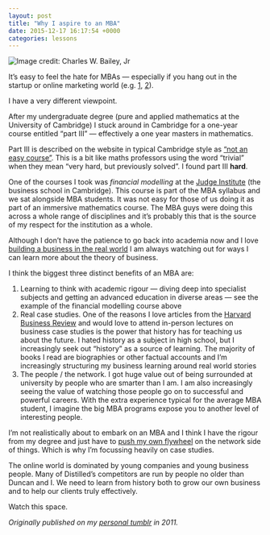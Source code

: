 ```yaml
---
layout: post
title: "Why I aspire to an MBA"
date: 2015-12-17 16:17:54 +0000
categories: lessons
---
```


![Image credit: Charles W. Bailey, Jr](https://miro.medium.com/v2/resize:fit:1400/format:webp/1*kS8jhGvOq15LhYqE3GZ4HA.jpeg)

It’s easy to feel the hate for MBAs — especially if you hang out in the startup or online marketing world (e.g. [1](http://news.ycombinator.com/item?id=2171648), [2](http://news.ycombinator.com/item?id=2160105)).

I have a very different viewpoint.

After my undergraduate degree (pure and applied mathematics at the University of Cambridge) I stuck around in Cambridge for a one-year course entitled “part III” — effectively a one year masters in mathematics.

Part III is described on the website in typical Cambridge style as [“not an easy course”](http://www.maths.cam.ac.uk/postgrad/mathiii/). This is a bit like maths professors using the word “trivial” when they mean “very hard, but previously solved”. I found part III **hard**.

One of the courses I took was _financial modelling_ at the [Judge Institute](http://www.jbs.cam.ac.uk/) (the business school in Cambridge). This course is part of the MBA syllabus and we sat alongside MBA students. It was not easy for those of us doing it as part of an immersive mathematics course. The MBA guys were doing this across a whole range of disciplines and it’s probably this that is the source of my respect for the institution as a whole.

Although I don’t have the patience to go back into academia now and I love [building a business in the real world](http://www.distilled.net/) I am always watching out for ways I can learn more about the theory of business.

I think the biggest three distinct benefits of an MBA are:

1.  Learning to think with academic rigour — diving deep into specialist subjects and getting an advanced education in diverse areas — see the example of the financial modelling course above
2.  Real case studies. One of the reasons I love articles from the [Harvard Business Review](http://hbr.org/) and would love to attend in-person lectures on business case studies is the power that history has for teaching us about the future. I hated history as a subject in high school, but I increasingly seek out “history” as a source of learning. The majority of books I read are biographies or other factual accounts and I’m increasingly structuring my business learning around real world stories
3.  The people / the network. I got huge value out of being surrounded at university by people who are smarter than I am. I am also increasingly seeing the value of watching those people go on to successful and powerful careers. With the extra experience typical for the average MBA student, I imagine the big MBA programs expose you to another level of interesting people.

I’m not realistically about to embark on an MBA and I think I have the rigour from my degree and just have to [push my own flywheel](http://willcritchlow.tumblr.com/post/11620060678/flywheels) on the network side of things. Which is why I’m focussing heavily on case studies.

The online world is dominated by young companies and young business people. Many of Distilled’s competitors are run by people no older than Duncan and I. We need to learn from history both to grow our own business and to help our clients truly effectively.

Watch this space.

_Originally published on my_ [_personal tumblr_](http://willcritchlow.tumblr.com/post/13113255899/mba) _in 2011._
